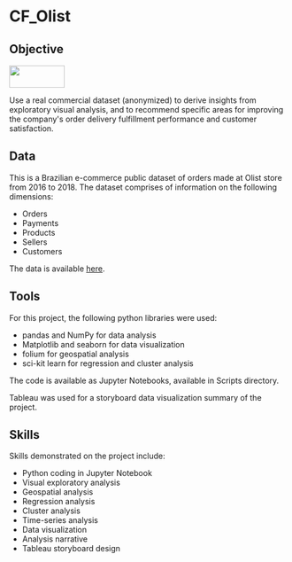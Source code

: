 # CF_Olist
## Objective
<img src="https://github.com/robertdavies412/CF_Olist/assets/152107027/6874dfbf-df25-4f15-aba7-b403033f947a.type" width="100" height="40">


Use a real commercial dataset (anonymized) to derive insights from exploratory visual analysis, and to recommend specific areas for improving the company's order delivery fulfillment performance and customer satisfaction.
## Data
This is a Brazilian e-commerce public dataset of orders made at Olist store from 2016 to 2018. The dataset comprises of information on the following dimensions:
* Orders
* Payments
* Products
* Sellers
* Customers

The data is available [here](https://www.kaggle.com/datasets/olistbr/brazilian-ecommerce). 
## Tools
For this project, the following python libraries were used:
* pandas and NumPy for data analysis
* Matplotlib and seaborn for data visualization
* folium for geospatial analysis
* sci-kit learn for regression and cluster analysis

The code is available as Jupyter Notebooks, available in Scripts directory.

Tableau was used for a storyboard data visualization summary of the project.
## Skills
Skills demonstrated on the project include:
* Python coding in Jupyter Notebook
* Visual exploratory analysis
* Geospatial analysis
* Regression analysis
* Cluster analysis
* Time-series analysis
* Data visualization
* Analysis narrative
* Tableau storyboard design
